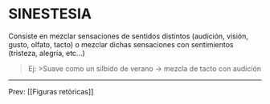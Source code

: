 # SINESTESIA
Consiste en mezclar sensaciones de sentidos distintos (audición, visión, gusto, olfato, tacto) o mezclar dichas sensaciones con sentimientos  (tristeza, alegría, etc...)  

>Ej:
	>Suave como un silbido de verano → mezcla de tacto con audición

___
Prev: [[Figuras retòricas]]